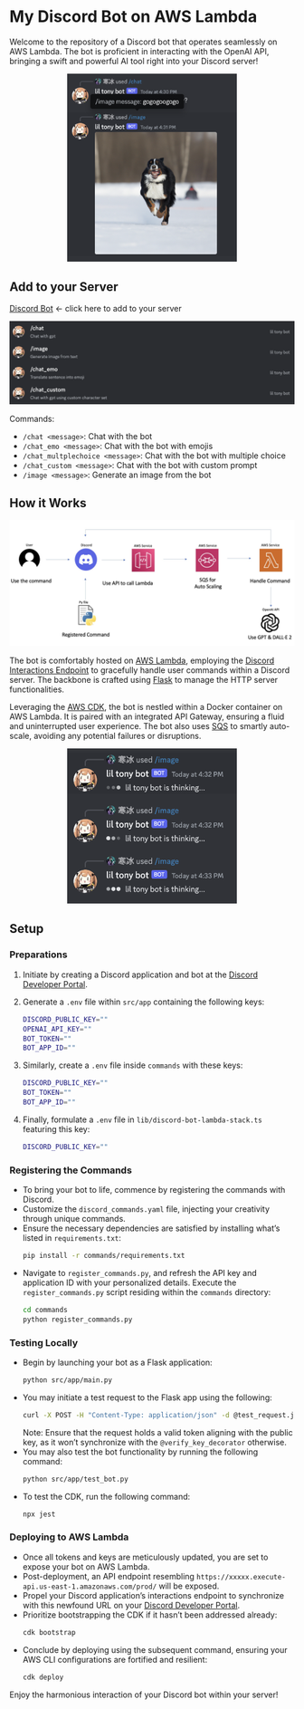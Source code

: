 # My Discord Bot on AWS Lambda

Welcome to the repository of a Discord bot that operates seamlessly on AWS Lambda. The bot is proficient in interacting with the OpenAI API, bringing a swift and powerful AI tool right into your Discord server!

<p align="center">
  <img src="./github_image/demo.jpg" alt="demo" width="300">
</p>

## Add to your Server
[Discord Bot](https://discord.com/api/oauth2/authorize?client_id=1159000090048991363&permissions=8&scope=bot) <- click here to add to your server

![Commands](./github_image/function.jpg)

Commands:
- `/chat <message>`: Chat with the bot
- `/chat_emo <message>`: Chat with the bot with emojis
- `/chat_multplechoice <message>`: Chat with the bot with multiple choice
- `/chat_custom <message>`: Chat with the bot with custom prompt
- `/image <message>`: Generate an image from the bot
## How it Works

![How it works](./github_image/howItWork.jpg)

The bot is comfortably hosted on [AWS Lambda](https://aws.amazon.com/pm/lambda), employing the [Discord Interactions Endpoint](https://discord.com/developers/docs/interactions/application-commands) to gracefully handle user commands within a Discord server. The backbone is crafted using [Flask](https://flask.palletsprojects.com/) to manage the HTTP server functionalities.

Leveraging the [AWS CDK](https://aws.amazon.com/cdk/), the bot is nestled within a Docker container on AWS Lambda. It is paired with an integrated API Gateway, ensuring a fluid and uninterrupted user experience. The bot also uses [SQS](https://aws.amazon.com/sqs/) to smartly auto-scale, avoiding any potential failures or disruptions.

<p align="center">
  <img src="./github_image/handle.jpg" alt="Handle multi Command" width="300">
</p>

## Setup

### Preparations

1. Initiate by creating a Discord application and bot at the [Discord Developer Portal](https://discord.com/developers/applications).

2. Generate a `.env` file within `src/app` containing the following keys:
    ```sh
    DISCORD_PUBLIC_KEY=""
    OPENAI_API_KEY=""
    BOT_TOKEN=""
    BOT_APP_ID=""
    ```
3. Similarly, create a `.env` file inside `commands` with these keys:
    ```sh
    DISCORD_PUBLIC_KEY=""
    BOT_TOKEN=""
    BOT_APP_ID=""
    ```
4. Finally, formulate a `.env` file in `lib/discord-bot-lambda-stack.ts` featuring this key:
    ```sh
    DISCORD_PUBLIC_KEY=""
    ```

### Registering the Commands

- To bring your bot to life, commence by registering the commands with Discord.
- Customize the `discord_commands.yaml` file, injecting your creativity through unique commands.
- Ensure the necessary dependencies are satisfied by installing what’s listed in `requirements.txt`:
    ```sh
    pip install -r commands/requirements.txt
    ```
- Navigate to `register_commands.py`, and refresh the API key and application ID with your personalized details. Execute the `register_commands.py` script residing within the `commands` directory:
    ```sh
    cd commands
    python register_commands.py
    ```

### Testing Locally

- Begin by launching your bot as a Flask application:
    ```sh
    python src/app/main.py
    ```
- You may initiate a test request to the Flask app using the following:
    ```sh
    curl -X POST -H "Content-Type: application/json" -d @test_request.json http://127.0.0.1:5000/
    ```
  Note: Ensure that the request holds a valid token aligning with the public key, as it won’t synchronize with the `@verify_key_decorator` otherwise.
- You may also test the bot functionality by running the following command:
    ```sh
    python src/app/test_bot.py
    ```
- To test the CDK, run the following command:
    ```sh
    npx jest
    ```

### Deploying to AWS Lambda

- Once all tokens and keys are meticulously updated, you are set to expose your bot on AWS Lambda.
- Post-deployment, an API endpoint resembling `https://xxxxx.execute-api.us-east-1.amazonaws.com/prod/` will be exposed.
- Propel your Discord application’s interactions endpoint to synchronize with this newfound URL on your [Discord Developer Portal](https://discord.com/developers/applications).
- Prioritize bootstrapping the CDK if it hasn’t been addressed already:
    ```sh
    cdk bootstrap
    ```
- Conclude by deploying using the subsequent command, ensuring your AWS CLI configurations are fortified and resilient:
    ```sh
    cdk deploy
    ```

Enjoy the harmonious interaction of your Discord bot within your server!
